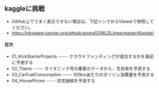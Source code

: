 ## kaggleに挑戦

- GitHub上でうまく表示できない場合は、下記リンクからViewerで参照してください。
- https://nbviewer.jupyter.org/github/arsma12/MLDL/tree/master/Kaggle/

#### 目次
- 01_KickStarterProjects   ----- クラウドファンディングが成功するかを事前に予測する
- 02_Titanic               ----- タイタニック号の乗客のデータから、生存率を予測する
- 03_CarFuelConsumption    ----- 100kmあたりのガソリン消費量を予測する
- 04_HousePrices           ----- 住宅価格を予測する


